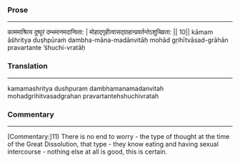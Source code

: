 ### Prose 
 --- 
काममाश्रित्य दुष्पूरं दम्भमानमदान्विता: |
मोहाद्गृहीत्वासद्ग्राहान्प्रवर्तन्तेऽशुचिव्रता: || 10||
kāmam āśhritya duṣhpūraṁ dambha-māna-madānvitāḥ
mohād gṛihītvāsad-grāhān pravartante ’śhuchi-vratāḥ

### Translation 
 --- 
kamamashritya dushpuram dambhamanamadanvitah mohadgrihitvasadgrahan pravartantehshuchivratah

### Commentary 
 --- 
[Commentary:]11) There is no end to worry - the type of thought at the time of the Great Dissolution, that type - they know eating and having sexual intercourse - nothing else at all is good, this is certain.